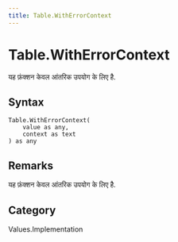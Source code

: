 ```yaml
---
title: Table.WithErrorContext
---
```


# Table.WithErrorContext


यह फ़ंक्शन केवल आंतरिक उपयोग के लिए है.


## Syntax

```powerquery
Table.WithErrorContext(
    value as any,
    context as text
) as any
```


## Remarks

यह फ़ंक्शन केवल आंतरिक उपयोग के लिए है.



## Category
Values.Implementation
